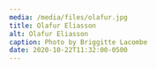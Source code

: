 ```yaml
---
media: /media/files/olafur.jpg
title: Olafur Eliasson
alt: Olafur Eliasson
caption: Photo by Briggitte Lacombe
date: 2020-10-22T11:32:00-0500
---
```

